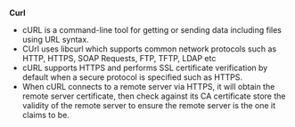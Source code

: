 **Curl**
- cURL is a command-line tool for getting or sending data including files using URL syntax.
- CUrl uses libcurl which supports common network protocols such as HTTP, HTTPS, SOAP Requests, FTP, TFTP, LDAP etc
- cURL supports HTTPS and performs SSL certificate verification by default when a secure protocol is specified such as HTTPS.
- When cURL connects to a remote server via HTTPS, it will obtain the remote server certificate, then check against its CA certificate store the validity of the remote server to ensure the remote server is the one it claims to be.


